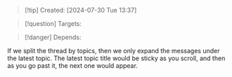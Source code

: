 
>[!tip] Created: [2024-07-30 Tue 13:37]

>[!question] Targets: 

>[!danger] Depends: 

If we split the thread by topics, then we only expand the messages under the latest topic. 
The latest topic title would be sticky as you scroll, and then as you go past it, the next one would appear.
